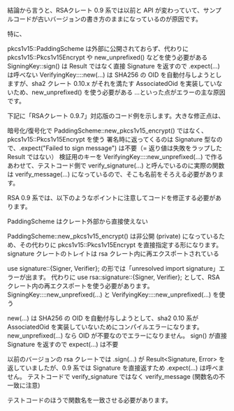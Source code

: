 結論から言うと、RSAクレート 0.9 系では以前と API が変わっていて、サンプルコードが古いバージョンの書き方のままになっているのが原因です。

特に、

pkcs1v15::PaddingScheme は外部に公開されておらず、代わりに pkcs1v15::Pkcs1v15Encrypt や new_unprefixed() などを使う必要がある
SigningKey::sign() は Result ではなく直接 Signature を返すので .expect(...) は呼べない
VerifyingKey::<Sha256>::new(...) は SHA256 の OID を自動付与しようとしますが、sha2 クレート 0.10.x がそれを満たす AssociatedOid を実装していないため、new_unprefixed() を使う必要がある
…といった点がエラーの主な原因です。


下記に「RSAクレート 0.9.7」対応版のコード例を示します。大きな修正点は、

暗号化/復号化で PaddingScheme::new_pkcs1v15_encrypt() ではなく、pkcs1v15::Pkcs1v15Encrypt を使う
署名時に返ってくるのは Signature 型なので、.expect("Failed to sign message") は不要（= 返り値は失敗をラップした Result ではない）
検証用のキーを VerifyingKey::<Sha256>::new_unprefixed(...) で作る
あわせて、テストコード側で verify_signature(...) と呼んでいるのに実際の関数は verify_message(...) になっているので、そこも名前をそろえる必要があります。

RSA 0.9 系では、以下のようなポイントに注意してコードを修正する必要があります。

PaddingScheme はクレート外部から直接使えない

PaddingScheme::new_pkcs1v15_encrypt() は非公開 (private) になっているため、その代わりに pkcs1v15::Pkcs1v15Encrypt を直接指定する形になります。
signature クレートのトレイトは rsa クレート内に再エクスポートされている

use signature::{Signer, Verifier}; の形では「unresolved import signature」エラーが出ます。
代わりに use rsa::signature::{Signer, Verifier}; として、RSA クレート内の再エクスポートを使う必要があります。
SigningKey::<Sha256>::new_unprefixed(...) と VerifyingKey::<Sha256>::new_unprefixed(...) を使う

new(...) は SHA256 の OID を自動付与しようとして、sha2 0.10 系が AssociatedOid を実装していないためにコンパイルエラーになります。
new_unprefixed(...) なら OID が不要なのでエラーになりません。
sign() が直接 Signature を返すので expect(...) は不要

以前のバージョンの rsa クレートでは .sign(...) が Result<Signature, Error> を返していましたが、0.9 系では Signature を直接返すため .expect(...) は呼べません。
テストコードで verify_signature ではなく verify_message (関数名の不一致に注意)

テストコードのほうで関数名を一致させる必要があります。